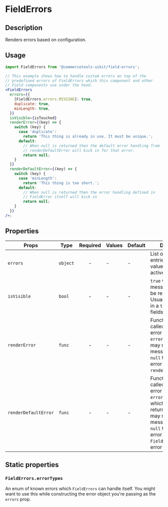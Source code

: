 # FieldErrors

## Description

Renders errors based on configuration.

## Usage

```jsx
import FieldErrors from '@commercetools-uikit/field-errors';

// This example shows how to handle custom errors on top of the
// predefined errors of FieldErrors which this component and other
// Field components use under the hood.
<FieldErrors
  errors={{
    [FieldErrors.errors.MISSING]: true,
    duplicate: true,
    minLength: true,
  }}
  isVisible={isTouched}
  renderError={(key) => {
    switch (key) {
      case 'duplicate':
        return 'This thing is already in use. It must be unique.';
      default:
        // When null is returned then the default error handling from
        // renderDefaultError will kick in for that error.
        return null;
    }
  }}
  renderDefaultError={(key) => {
    switch (key) {
      case 'minLength':
        return 'This thing is too short.';
      default:
        // When null is returned then the error handling defined in
        // FieldError itself will kick in
        return null;
    }
  }}
/>;
```

## Properties

| Props                | Type     | Required | Values | Default | Description                                                                                                                                                                                                                               |
| -------------------- | -------- | :------: | ------ | ------- | ----------------------------------------------------------------------------------------------------------------------------------------------------------------------------------------------------------------------------------------- |
| `errors`             | `object` |    -     | -      | -       | List of errors. Only entries with truthy values will count as active errors.                                                                                                                                                              |
| `isVisible`          | `bool`   |    -     | -      | -       | `true` when the error messages should be rendered. Usually you'd pass in a `touched` state of fields.                                                                                                                                     |
| `renderError`        | `func`   |    -     | -      | -       | Function which gets called with each error key (from the `errors` prop) and may render an error message or return `null` to hand the error handling off to `renderDefaultError`.                                                          |
| `renderDefaultError` | `func`   |    -     | -      | -       | Function which gets called with each error key (from the `errors` prop) for which `renderError` returned `null`. It may render an error message or return `null` to hand the error handling off to `FieldError`s built-in error handling. |

## Static properties

### `FieldErrors.errorTypes`

An enum of known errors which `FieldErrors` can handle itself. You might want to use this while constructing the error object you're passing as the `errors` prop.
